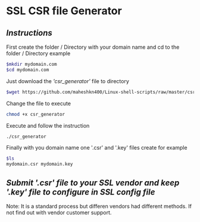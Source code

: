 # SSL CSR file Generator
## _Instructions_
First create the folder / Directory with your domain name and cd to the folder / Directory example
~~~sh
$mkdir mydomain.com
$cd mydomain.com
~~~

Just download the _'csr_generator'_ file to directory

~~~sh
$wget https://github.com/maheshkn400/Linux-shell-scripts/raw/master/csr/csr_generator
~~~

Change the file to execute

~~~sh
chmod +x csr_generator
~~~

Execute and follow the instruction

~~~sh
./csr_generator
~~~

Finally with you domain name one '.csr' and '.key' files create for example

~~~sh
$ls
mydomain.csr mydomain.key
~~~

## _Submit '.csr' file to your SSL vendor and keep '.key' file to configure in SSL config file_

Note: It is a standard process but differen vendors had different methods. If not find out with vendor customer support.
